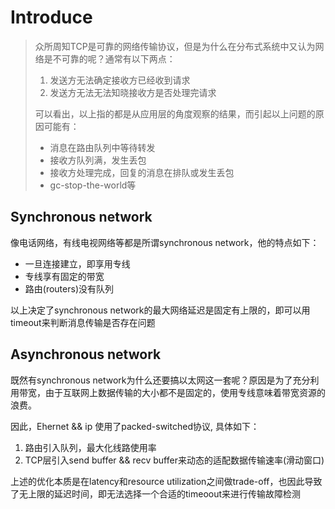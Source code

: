 # Introduce

> 众所周知TCP是可靠的网络传输协议，但是为什么在分布式系统中又认为网络是不可靠的呢？通常有以下两点：
> 1. 发送方无法确定接收方已经收到请求
> 2. 发送方无法无法知晓接收方是否处理完请求
>
> 可以看出，以上指的都是从应用层的角度观察的结果，而引起以上问题的原因可能有：
> - 消息在路由队列中等待转发
> - 接收方队列满，发生丢包
> - 接收方处理完成，回复的消息在排队或发生丢包
> - gc-stop-the-world等

## Synchronous network

像电话网络，有线电视网络等都是所谓synchronous network，他的特点如下：
- 一旦连接建立，即享用专线
- 专线享有固定的带宽
- 路由(routers)没有队列

以上决定了synchronous network的最大网络延迟是固定有上限的，即可以用timeout来判断消息传输是否存在问题


## Asynchronous network

既然有synchronous network为什么还要搞以太网这一套呢？原因是为了充分利用带宽，由于互联网上数据传输的大小都不是固定的，使用专线意味着带宽资源的浪费。

因此，Ehernet && ip 使用了packed-switched协议, 具体如下：
1. 路由引入队列，最大化线路使用率
2. TCP层引入send buffer && recv buffer来动态的适配数据传输速率(滑动窗口)

上述的优化本质是在latency和resource utilization之间做trade-off，也因此导致了无上限的延迟时间，即无法选择一个合适的timeoout来进行传输故障检测

